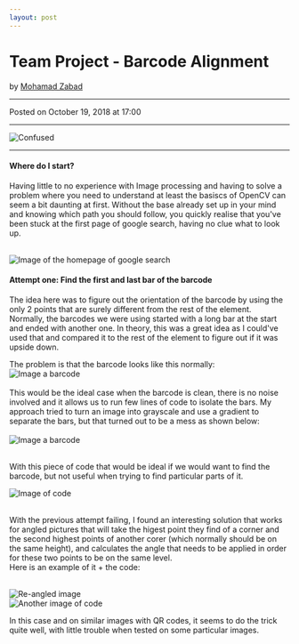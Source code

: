 ```yaml
---
layout: post
---
```


<!-- Page Content -->
<div class="container">
    <div class="row">
        <!-- Post Content Column -->
        <div class="col-lg-12">
            <!-- Title -->
            <h1 class="mt-4">Team Project - Barcode Alignment</h1>
            <!-- Author -->
            <p class="lead">
            by
            <a href="#">Mohamad Zabad</a>
            </p>
            <hr>
            <!-- Date/Time -->
            <p>Posted on October 19, 2018 at 17:00</p>
            <hr>
            <!-- Preview Image -->
            <img class="img-fluid rounded" src="{{ "/assets/lost.jpg" | prepend: site.baseurl }}" alt="Confused">
            <hr>
            <!-- Post Content -->
            <h4>Where do I start?</h4>
            <p>Having little to no experience with Image processing and having to solve a problem where you need to understand at least the basiscs of OpenCV can seem a bit daunting at first. Without the base already set up in your mind and knowing which path you should follow, you quickly realise that you've been stuck at the first page of google search, having no clue what to look up.</p><br>
            <img class="img-fluid rounded" src="{{ "/assets/google.PNG" | prepend: site.baseurl }}" alt="Image of the homepage of google search"><br>
            <h4>Attempt one: Find the first and last bar of the barcode</h4>
            <p>The idea here was to figure out the orientation of the barcode by using the only 2 points that are surely different from the rest of the element.<br>
            Normally, the barcodes we were using started with a long bar at the start and ended with another one. In theory, this was a great idea as I could've used that and compared it to the rest of the element to figure out if it was upside down.</p>
            The problem is that the barcode looks like this normally:<br>
            <img class="img-fluid rounded" src="{{ "/assets/barcode-clean.PNG" | prepend: site.baseurl }}" alt="Image a barcode"><br><br>
            This would be the ideal case when the barcode is clean, there is no noise involved and it allows us to run few lines of code to isolate the bars.
            My approach tried to turn an image into grayscale and use a gradient to separate the bars, but that turned out to be a mess as shown below:<br><br>
            <img class="img-fluid rounded" src="{{ "/assets/barcode-dirty.PNG" | prepend: site.baseurl }}" alt="Image a barcode"><br><br>
            <p>With this piece of code that would be ideal if we would want to find the barcode, but not useful when trying to find particular parts of it.</p>
            <img class="img-fluid rounded" src="{{ "/assets/code1.PNG" | prepend: site.baseurl }}" alt="Image of code"><br><br>
            <p>With the previous attempt failing, I found an interesting solution that works for angled pictures that will take the higest point they find of a corner and the second highest points of another corer (which normally should be on the same height), and calculates the angle that needs to be applied in order for these two points to be on the same level.<br>Here is an example of it + the code:</p><br>
            <img class="img-fluid rounded" src="{{ "/assets/angle.PNG" | prepend: site.baseurl }}" alt="Re-angled image"><br>
            <img class="img-fluid rounded" src="{{ "/assets/code2.PNG" | prepend: site.baseurl }}" alt="Another image of code"><br>
            <p>In this case and on similar images with QR codes, it seems to do the trick quite well, with little trouble when tested on some particular images.</p>
        </div>
    </div>
    <!-- /.row -->
</div>
<!-- /.container -->



